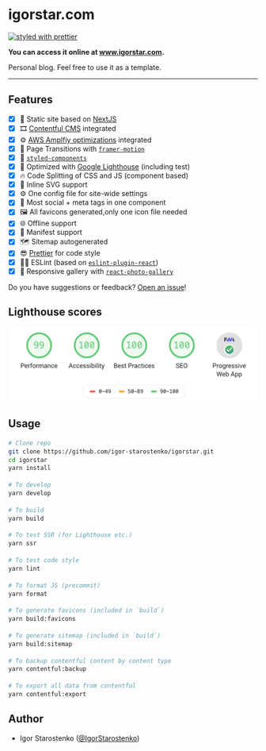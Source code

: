 # igorstar.com

<p>
  <a href="https://github.com/prettier/prettier">
    <img
      src="https://img.shields.io/badge/styled_with-prettier-ff69b4.svg"
      alt="styled with prettier"
    />
  </a>
</p>

<p>
  <strong>
    You can access it online at <a href="https://igorstar.com">www.igorstar.com</a>.
  </strong>
</p>

<p>
  Personal blog. Feel free to use it as a template.
</p>

***

## Features

- [X] 🌿 Static site based on [NextJS](https://nextjs.org/)
- [X] 🎞  [Contentful CMS](https://contentful.github.io/) integrated
- [X] ⚙️  [AWS Amplfiy optimizations](https://aws.amazon.com/blogs/mobile/host-a-next-js-ssr-app-with-real-time-data-on-aws-amplify/) integrated
- [X] 🤩 Page Transitions with [`framer-motion`](https://www.framer.com/motion/)
- [X] 💅 [`styled-components`](https://www.styled-components.com/)
- [X] 💯 Optimized with [Google Lighthouse](https://developers.google.com/web/tools/lighthouse/) (including test)
- [X] 🔥 Code Splitting of CSS and JS (component based)
- [X] 🔪 Inline SVG support
- [X] ⚙️  One config file for site-wide settings
- [X] 💙 Most social + meta tags in one component
- [X] 🖼  All favicons generated,only one icon file needed
- [X] 🌐 Offline support
- [X] 📄 Manifest support
- [X] 🗺 Sitemap autogenerated
- [X] 😎 [Prettier](https://prettier.io/) for code style
- [X] 👨‍🏫 ESLint (based on [`eslint-plugin-react`](./.eslintrc))
- [X] 🌅 Responsive gallery with [`react-photo-gallery`](https://www.npmjs.com/package/react-photo-gallery)

Do you have suggestions or feedback? [Open an issue](https://github.com/igor-starostenko/igorstar/issues)!

## Lighthouse scores

<img src="./public/lighthouse_score.png" alt="Lighthouse Score"/>

## Usage

```bash
# Clone repo
git clone https://github.com/igor-starostenko/igorstar.git
cd igorstar
yarn install

# To develop
yarn develop

# To build
yarn build

# To test SSR (for Lighthouse etc.)
yarn ssr

# To test code style
yarn lint

# To format JS (precommit)
yarn format

# To generate favicons (included in `build`)
yarn build:favicons

# To generate sitemap (included in `build`)
yarn build:sitemap

# To backup contentful content by content type
yarn contentful:backup

# To export all data from contentful
yarn contentful:export
```

## Author

* Igor Starostenko ([@IgorStarostenko](https://twitter.com/IgorStarostenko))
